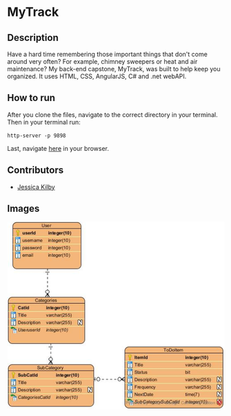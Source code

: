 ﻿# MyTrack

## Description
Have a hard time remembering those important things that don't come around very often? For example, chimney sweepers or heat and air maintenance? My back-end capstone, MyTrack, was built to help keep you organized. It uses HTML, CSS, AngularJS, C# and .net webAPI.


## How to run
After you clone the files, navigate to the correct directory in your terminal.
Then in your terminal run:
```
http-server -p 9898
```
Last, navigate [here](http://localhost:9898) in your browser.

## Contributors
- [Jessica Kilby](https://github.com/jessicakilby)

## Images
![ERD](/myTrack.jpg?raw=true)
